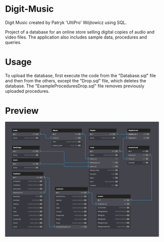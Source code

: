 # Digit-Music
Digit Music created by Patryk 'UltiPro' Wójtowicz using SQL.

Project of a database for an online store selling digital copies of audio and video files. The application also includes sample data, procedures and queries.

# Usage

To upload the database, first execute the code from the "Database.sql" file and then from the others, except the "Drop.sql" file, which deletes the database. The "ExampleProceduresDrop.sql" file removes previously uploaded procedures.

# Preview

![Database Diagram Preview](./Digit-Music.png)